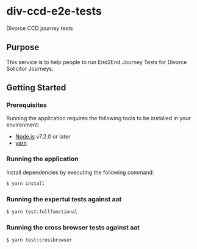 # div-ccd-e2e-tests

Divorce CCD journey tests

## Purpose

This service is to help people to run End2End Journey Tests for Divorce Solicitor Journeys.

## Getting Started

### Prerequisites

Running the application requires the following tools to be installed in your environment:

  * [Node.js](https://nodejs.org/) v7.2.0 or later
  * [yarn](https://yarnpkg.com/)

### Running the application

Install dependencies by executing the following command:

 ```bash
$ yarn install
 ```

### Running the expertui tests against aat

 ```bash
$ yarn test:fullfunctional
 ```

### Running the cross browser tests against aat

 ```bash
$ yarn test:crossbrowser
 ```


